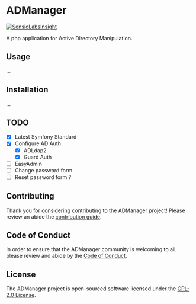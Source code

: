 # ADManager

[![SensioLabsInsight](https://insight.sensiolabs.com/projects/38e19d0f-6a7e-4472-93c4-80784083f02c/small.png)](https://insight.sensiolabs.com/projects/38e19d0f-6a7e-4472-93c4-80784083f02c)

A php application for Active Directory Manipulation.

## Usage
...


## Installation
...


## TODO
- [X] Latest Symfony Standard
- [X] Configure AD Auth
    - [X] ADLdap2
    - [X] Guard Auth
- [ ] EasyAdmin
- [ ] Change password form
- [ ] Reset password form ?

## Contributing

Thank you for considering contributing to the ADManager project! Please review an abide the [contribution guide](docs/CONTRIBUTING.md).

## Code of Conduct

In order to ensure that the ADManager community is welcoming to all, please review and abide by the [Code of Conduct](docs/CODE_OF_CONDUCT.md).

## License

The ADManager project is open-sourced software licensed under the [GPL-2.0 License](LICENSE.md).
